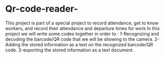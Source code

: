 # Qr-code-reader-
This project is part of a special project to record attendance, get to know workers, and record their attendance and departure times for work   In this project we will write some codes together in order to  :   1-Recognizing and decoding the barcode/QR code that we will be showing to the camera. 2-Adding the stored information as a text on the recognized barcode/QR code. 3-exporting the stored information as a text document.
